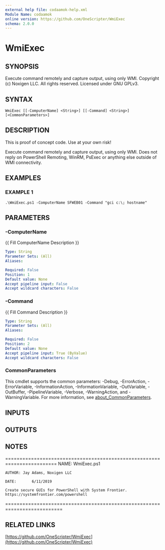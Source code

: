 ```yaml
---
external help file: codaamok-help.xml
Module Name: codaamok
online version: https://github.com/OneScripter/WmiExec
schema: 2.0.0
---
```


# WmiExec

## SYNOPSIS
Execute command remotely and capture output, using only WMI.
Copyright (c) Noxigen LLC.
All rights reserved.
Licensed under GNU GPLv3.

## SYNTAX

```
WmiExec [[-ComputerName] <String>] [[-Command] <String>] [<CommonParameters>]
```

## DESCRIPTION
This is proof of concept code.
Use at your own risk!

Execute command remotely and capture output, using only WMI.
Does not reply on PowerShell Remoting, WinRM, PsExec or anything
else outside of WMI connectivity.

## EXAMPLES

### EXAMPLE 1
```
.\WmiExec.ps1 -ComputerName SFWEB01 -Command "gci c:\; hostname"
```

## PARAMETERS

### -ComputerName
{{ Fill ComputerName Description }}

```yaml
Type: String
Parameter Sets: (All)
Aliases:

Required: False
Position: 1
Default value: None
Accept pipeline input: False
Accept wildcard characters: False
```

### -Command
{{ Fill Command Description }}

```yaml
Type: String
Parameter Sets: (All)
Aliases:

Required: False
Position: 2
Default value: None
Accept pipeline input: True (ByValue)
Accept wildcard characters: False
```

### CommonParameters
This cmdlet supports the common parameters: -Debug, -ErrorAction, -ErrorVariable, -InformationAction, -InformationVariable, -OutVariable, -OutBuffer, -PipelineVariable, -Verbose, -WarningAction, and -WarningVariable. For more information, see [about_CommonParameters](http://go.microsoft.com/fwlink/?LinkID=113216).

## INPUTS

## OUTPUTS

## NOTES
========================================================================
    NAME:		WmiExec.ps1
    
    AUTHOR:	Jay Adams, Noxigen LLC
                
    DATE:		6/11/2019
    
    Create secure GUIs for PowerShell with System Frontier.
    https://systemfrontier.com/powershell
==========================================================================

## RELATED LINKS

[https://github.com/OneScripter/WmiExec](https://github.com/OneScripter/WmiExec)

